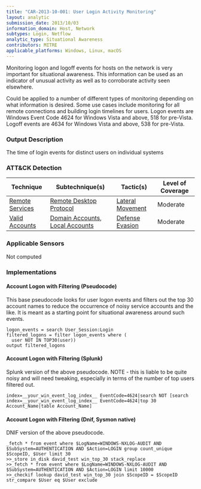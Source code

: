 ```yaml
---
title: "CAR-2013-10-001: User Login Activity Monitoring"
layout: analytic
submission_date: 2013/10/03
information_domain: Host, Network
subtypes: Login, Netflow
analytic_type: Situational Awareness
contributors: MITRE
applicable_platforms: Windows, Linux, macOS
---
```


Monitoring logon and logoff events for hosts on the network is very important for situational awareness. This information can be used as an indicator of unusual activity as well as to corroborate activity seen elsewhere.

Could be applied to a number of different types of monitoring depending on what information is desired. Some use cases include monitoring for all remote connections and building login timelines for users.
Logon events are Windows Event Code 4624 for Windows Vista and above, 518 for pre-Vista. Logoff events are 4634 for Windows Vista and above, 538 for pre-Vista.

### Output Description

The time of login events for distinct users on individual systems


### ATT&CK Detection

|Technique|Subtechnique(s)|Tactic(s)|Level of Coverage|
|---|---|---|---|
|[Remote Services](https://attack.mitre.org/techniques/T1021/)|[Remote Desktop Protocol](https://attack.mitre.org/techniques/T1021/001/)|[Lateral Movement](https://attack.mitre.org/tactics/TA0008/)|Moderate|
|[Valid Accounts](https://attack.mitre.org/techniques/T1078/)|[Domain Accounts](https://attack.mitre.org/techniques/T1078/002/), [Local Accounts](https://attack.mitre.org/techniques/T1078/003/)|[Defense Evasion](https://attack.mitre.org/tactics/TA0005/)|Moderate|


### Applicable Sensors

Not computed

### Implementations

#### Account Logon with Filtering (Pseudocode)


This base pseudocode looks for user logon events and filters out the top 30 account names to reduce the occurrence of noisy service accounts and the like. It is meant as a starting point for situational awareness around such events.


```
logon_events = search User_Session:Login
filtered_logons = filter logon_events where (
  user NOT IN TOP30(user))
output filtered_logons
```


#### Account Logon with Filtering (Splunk)


Splunk version of the above pseudocode. NOTE - this is liable to be quite noisy and will need tweaking, especially in terms of the number of top users filtered out.


```
index=__your_win_event_log_index__ EventCode=4624|search NOT [search index=__your_win_event_log_index__ EventCode=4624|top 30 Account_Name|table Account_Name]
```


#### Account Logon with Filtering (Dnif, Sysmon native)


DNIF version of the above pseudocode.


```
_fetch * from event where $LogName=WINDOWS-NXLOG-AUDIT AND $SubSystem=AUTHENTICATION AND $Action=LOGIN group count_unique $ScopeID, $User limit 30
>>_store in_disk david_test win_top_30 stack_replace
>>_fetch * from event where $LogName=WINDOWS-NXLOG-AUDIT AND $SubSystem=AUTHENTICATION AND $Action=LOGIN limit 10000
>>_checkif lookup david_test win_top_30 join $ScopeID = $ScopeID str_compare $User eq $User exclude
```




